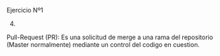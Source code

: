 Ejercicio Nº1

4.
Pull-Request (PR): Es una solicitud de merge a una rama del repositorio (Master normalmente) mediante un control del codigo en cuestion.